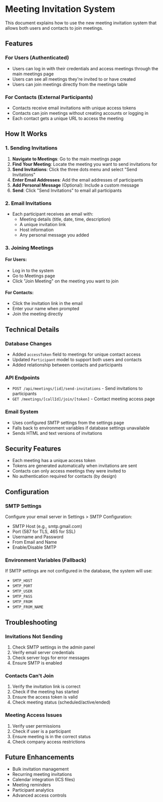 # Meeting Invitation System

This document explains how to use the new meeting invitation system that allows both users and contacts to join meetings.

## Features

### For Users (Authenticated)
- Users can log in with their credentials and access meetings through the main meetings page
- Users can see all meetings they're invited to or have created
- Users can join meetings directly from the meetings table

### For Contacts (External Participants)
- Contacts receive email invitations with unique access tokens
- Contacts can join meetings without creating accounts or logging in
- Each contact gets a unique URL to access the meeting

## How It Works

### 1. Sending Invitations

1. **Navigate to Meetings**: Go to the main meetings page
2. **Find Your Meeting**: Locate the meeting you want to send invitations for
3. **Send Invitations**: Click the three dots menu and select "Send Invitations"
4. **Enter Email Addresses**: Add the email addresses of participants
5. **Add Personal Message** (Optional): Include a custom message
6. **Send**: Click "Send Invitations" to email all participants

### 2. Email Invitations

- Each participant receives an email with:
  - Meeting details (title, date, time, description)
  - A unique invitation link
  - Host information
  - Any personal message you added

### 3. Joining Meetings

#### For Users:
- Log in to the system
- Go to Meetings page
- Click "Join Meeting" on the meeting you want to join

#### For Contacts:
- Click the invitation link in the email
- Enter your name when prompted
- Join the meeting directly

## Technical Details

### Database Changes
- Added `accessToken` field to meetings for unique contact access
- Updated `Participant` model to support both users and contacts
- Added relationship between contacts and participants

### API Endpoints
- `POST /api/meetings/[id]/send-invitations` - Send invitations to participants
- `GET /meetings/[callId]/join/[token]` - Contact meeting access page

### Email System
- Uses configured SMTP settings from the settings page
- Falls back to environment variables if database settings unavailable
- Sends HTML and text versions of invitations

## Security Features

- Each meeting has a unique access token
- Tokens are generated automatically when invitations are sent
- Contacts can only access meetings they were invited to
- No authentication required for contacts (by design)

## Configuration

### SMTP Settings
Configure your email server in Settings > SMTP Configuration:
- SMTP Host (e.g., smtp.gmail.com)
- Port (587 for TLS, 465 for SSL)
- Username and Password
- From Email and Name
- Enable/Disable SMTP

### Environment Variables (Fallback)
If SMTP settings are not configured in the database, the system will use:
- `SMTP_HOST`
- `SMTP_PORT`
- `SMTP_USER`
- `SMTP_PASS`
- `SMTP_FROM`
- `SMTP_FROM_NAME`

## Troubleshooting

### Invitations Not Sending
1. Check SMTP settings in the admin panel
2. Verify email server credentials
3. Check server logs for error messages
4. Ensure SMTP is enabled

### Contacts Can't Join
1. Verify the invitation link is correct
2. Check if the meeting has started
3. Ensure the access token is valid
4. Check meeting status (scheduled/active/ended)

### Meeting Access Issues
1. Verify user permissions
2. Check if user is a participant
3. Ensure meeting is in the correct status
4. Check company access restrictions

## Future Enhancements

- Bulk invitation management
- Recurring meeting invitations
- Calendar integration (ICS files)
- Meeting reminders
- Participant analytics
- Advanced access controls
